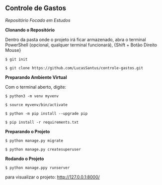 ## Controle de Gastos

_Repositório Focado em Estudos_

**Clonando o Repositório**

Dentro da pasta onde o projeto irá ficar armazenado, abra o terminal PowerShell (opcional, qualquer terminal funcionará), {Shift + Botão Direito Mouse}

```
$ git init

$ git clone https://github.com/LucasSantus/controle-gastos.git
```

**Preparando Ambiente Virtual**

Com o terminal aberto, digite:

```
$ python3 -m venv myvenv

$ source myvenv/bin/activate

$ python -m pip install --upgrade pip

$ pip install -r requirements.txt
```

**Preparando o Projeto**

```
$ python manage.py migrate

$ python manage.py createsuperuser
```

**Rodando o Projeto**

```
$ python manage.ppy runserver
```

para visualizar o projeto: http://127.0.0.1:8000/
